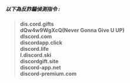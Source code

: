 ##### 以下為反詐騙偵測指令 :  
> **dis.cord.gifts**  
> **dQw4w9WgXcQ(Never Gonna Give U UP)**  
> **dlscord.com**  
> **discordapp.click**  
> **discord.life**  
> **l.discord.ski**  
> **discordgift.site**  
> **discord-app.net**  
> **discord-premium.com**    

